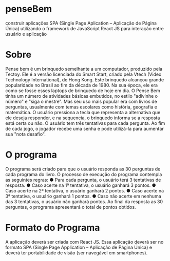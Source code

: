 # penseBem
construir aplicações SPA (Single Page Aplication – Aplicação de Página Única) utilizando o framework de JavaScript React JS para interação entre usuário e aplicação
# Sobre
Pense bem é um brinquedo semelhante a um
computador, produzido pela Tectoy. Ele é a versão
licenciada do Smart Start, criado pela Vtech (Video
Technology International), de Hong Kong. Este
brinquedo alcançou grande popularidade no Brasil
ao fim da década de 1980. Na sua época, ele era
como se fosse esses laptops de brinquedo de hoje
em dia.
O Pense Bem tinha um número de atividades
básicas embutidos, no estilo "adivinhe o número" e
"siga o mestre". Mas seu uso mais popular era com
livros de perguntas, usualmente com temas
escolares como história, geografia e matemática. O usuário pressiona a tecla que representa a
alternativa que ele deseja responder, e na sequencia, o brinquedo informa se a resposta está certa
ou não. O usuário tem três tentativas para cada pergunta.
Ao fim de cada jogo, o jogador recebe uma senha e pode utilizá-la para aumentar sua "nota desafio".

# O programa

O programa será criado para que o usuário responda as 30 perguntas de cada programa do livro. O
processo de execução do programa contempla as seguintes regras:
● Para cada pergunta, o usuário terá 3 tentativas de resposta.
● Caso acerte na 1ª tentativa, o usuário ganhará 3 pontos.
● Caso acerte na 2ª tentativa, o usuário ganhará 2 pontos.
● Caso acerte na 3ª tentativa, o usuário ganhará 1 pontos.
● Caso não acerte em nenhuma das 3 tentativas, o usuário não ganhará pontos.
Ao final da resposta as 30 perguntas, o programa apresentará o total de pontos obtidos.

# Formato do Programa

A aplicação deverá ser criada com React JS. Essa aplicação deverá ser no formato SPA (Single
Page Application – Aplicação de Página Única) e deverá ter portabilidade de visão (ser navegável
em smartphones).
